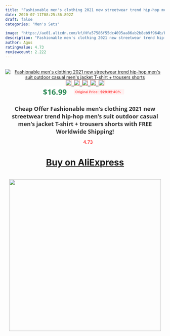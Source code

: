 ```yaml
---
title: "Fashionable men's clothing 2021 new streetwear trend hip-hop men's suit outdoor casual men's jacket T-shirt + trousers shorts"
date: 2020-07-11T08:25:36.892Z
draft: false
categories: "Men's Sets"

image: "https://ae01.alicdn.com/kf/Hfa57586f55dc4095aa86ab2b8eb9f964b/Fashionable-men-s-clothing-2021-new-streetwear-trend-hip-hop-men-s-suit-outdoor-casual-men.jpg"
description: "Fashionable men's clothing 2021 new streetwear trend hip-hop men's suit outdoor casual men's jacket T-shirt + trousers shorts"
author: Agus
ratingvalue: 4.73
reviewcount: 2.222
---
```

<br>
<div style="text-align: center;">
<a href="https://s.click.aliexpress.com/e/_AZCFJr" target="_blank" rel="nofollow noopener noreferrer"><img alt="Fashionable men's clothing 2021 new streetwear trend hip-hop men's suit outdoor casual men's jacket T-shirt + trousers shorts" class="magnifier-image" src="https://ae01.alicdn.com/kf/Hfa57586f55dc4095aa86ab2b8eb9f964b/Fashionable-men-s-clothing-2021-new-streetwear-trend-hip-hop-men-s-suit-outdoor-casual-men.jpg_640x640.jpg">
<br>
<img style="border:1px solid salmon" src="https://ae01.alicdn.com/kf/Hfa57586f55dc4095aa86ab2b8eb9f964b/Fashionable-men-s-clothing-2021-new-streetwear-trend-hip-hop-men-s-suit-outdoor-casual-men.jpg_120x120.jpg">&nbsp;&nbsp;<img style="border:1px solid salmon" src="https://ae01.alicdn.com/kf/Hcfe4eec975d749fca34904ecc9380127k/Fashionable-men-s-clothing-2021-new-streetwear-trend-hip-hop-men-s-suit-outdoor-casual-men.jpg_120x120.jpg">&nbsp;&nbsp;<img style="border:1px solid salmon" src="https://ae01.alicdn.com/kf/H78d1d21175d04234ae9bb0d6b69e73ede/Fashionable-men-s-clothing-2021-new-streetwear-trend-hip-hop-men-s-suit-outdoor-casual-men.jpg_120x120.jpg">&nbsp;&nbsp;<img style="border:1px solid salmon" src="https://ae01.alicdn.com/kf/H9794f9a383484f1caa6d800ce36c94cew/Fashionable-men-s-clothing-2021-new-streetwear-trend-hip-hop-men-s-suit-outdoor-casual-men.jpg_120x120.jpg">&nbsp;&nbsp;<img style="border:1px solid salmon" src="https://ae01.alicdn.com/kf/Hf53804bd5d124a7fa938c9695f052c1ax/Fashionable-men-s-clothing-2021-new-streetwear-trend-hip-hop-men-s-suit-outdoor-casual-men.jpg_120x120.jpg"></a></div><br0>
<div style="text-align: center;"><span style="background-color: white; border: 0px; box-sizing: border-box; color: seagreen; display: inline-block; font-family: &quot;open sans&quot; , &quot;arial&quot; , &quot;helvetica&quot; , sans-serif , &quot;heiti&quot;; font-size: 24px; font-stretch: inherit; font-weight: 700; line-height: inherit; margin: 0px 10px 0px 0px; padding: 0px; vertical-align: middle;">$16.99 </span>
<span style="background: rgb(255 , 241 , 241); border-radius: 3px; border: 0px; box-sizing: border-box; color: #ff4747; display: inline-block; font-family: inherit; font-size: 12px; font-stretch: inherit; font-style: inherit; font-variant: inherit; font-weight: 600; line-height: inherit; margin: 0px; padding: 2px 5px; transform: scale(0.9); vertical-align: middle;">Original Price : <b style="text-decoration: line-through;">$28.32 </b> 40%&nbsp;&nbsp;</span></div>
<h1 style="color: #333333; display: inline-block; font-family: &quot;open sans&quot; , &quot;arial&quot; , &quot;helvetica&quot; , sans-serif , &quot;heiti&quot;; font-size: 18px; font-stretch: inherit; font-weight: 700; text-align: center;">Cheap Offer Fashionable men's clothing 2021 new streetwear trend hip-hop men's suit outdoor casual men's jacket T-shirt + trousers shorts with FREE Worldwide Shipping!</h1>
<div style="color: #ff4747; text-align: center;">
<img src="https://4.bp.blogspot.com/-M0ZcTcb-5uY/XleCXlxnR4I/AAAAAAAAAEc/OrjgMkXV1oMQFaCRZj5HQwOCBcu3w1FegCPcBGAYYCw/s1600/star.png" style="height: 15px;">&nbsp;<b>4.73</b></div>
<div class="button_cont" align="center"><a class="buynow_a" href="https://s.click.aliexpress.com/e/_AZCFJr" target="_blank" rel="nofollow noopener noreferrer"><H1>Buy on AliExpress</H1></a></div><br>
<div class="separator" style="clear: both; text-align: center;">
<img src="https://lh3.googleusercontent.com/-pTy5HemUv9M/XlePHvY0dAI/AAAAAAAAAE4/0nX5iRUoIWY8eMW9Dpxeirr157OZliDIgCLcBGAsYHQ/s1600/badge.gif" width="480">
</div>
